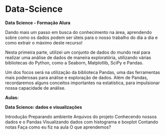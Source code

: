 # Data-Science
**Data Science - Formação Alura**

Dando mais um passo em busca do conhecimento na área, aprendendo sobre como os dados podem ser úteis para o nosso trabalho do dia a dia e como extrair o máximo deste recurso!

Nesta primeira parte, utilizei um conjunto de dados do mundo real para realizar uma análise de dados de maneira exploratória, utilizando várias bibliotecas do Python, como a Seaborn, Matplotlib, SciPy e Pandas.

Um dos focos será na utilização da biblioteca Pandas, uma das ferramentas mais poderosas para análise e exploração de dados. Além de Pandas, recordaremos alguns conceitos importantes na estatística, para impulsionar nossa capacidade de análise.

**Aulas:** 

**Data Science: dados e visualizações**

Introdução
Preparando ambiente
Arquivos do projeto
Conhecendo nossos dados e o Pandas
Visualizando dados com histograma e boxplot
Contando notas
Faça como eu fiz na aula
O que aprendemos?
